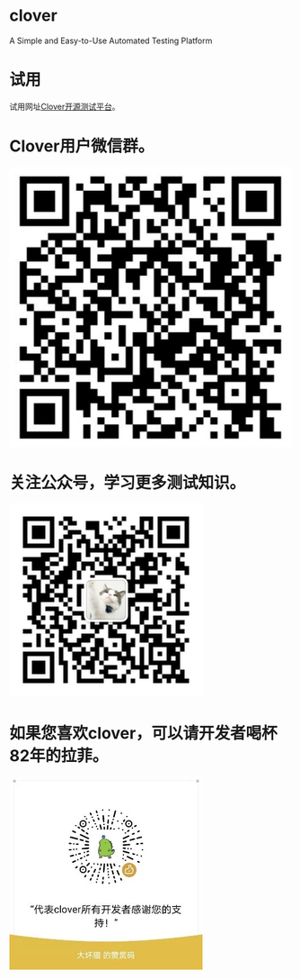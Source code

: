 # clover
A Simple and Easy-to-Use Automated Testing Platform

# 试用
试用网址[Clover开源测试平台](http://www.52clover.cn/)。

# Clover用户微信群。
![用户微信群](group.jpg) 

# 关注公众号，学习更多测试知识。
![大猫聊测试](wechat.jpg)

# 如果您喜欢clover，可以请开发者喝杯82年的拉菲。
![支持clover](donation.jpg)
